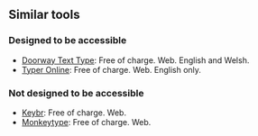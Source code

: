 ## Similar tools

### Designed to be accessible
- [Doorway Text Type](https://www.doorwayonline.org.uk/typing/text-type/): Free of charge. Web. English and Welsh.
- [Typer Online](https://typer.aphtech.org/): Free of charge. Web. English only.

### Not designed to be accessible
- [Keybr](https://www.keybr.com/): Free of charge. Web.
- [Monkeytype](https://monkeytype.com/): Free of charge. Web.
